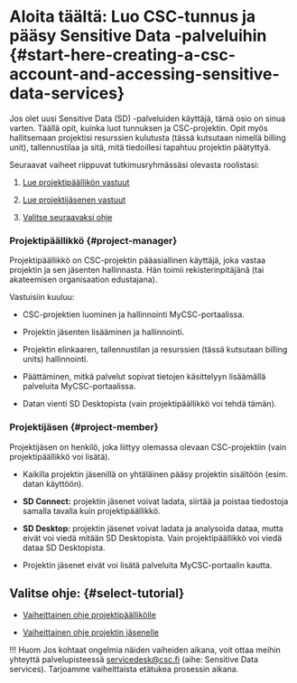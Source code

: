 # Aloita täältä: Luo CSC-tunnus ja pääsy Sensitive Data -palveluihin {#start-here-creating-a-csc-account-and-accessing-sensitive-data-services}

Jos olet uusi Sensitive Data (SD) -palveluiden käyttäjä, tämä osio on sinua varten. Täällä opit, kuinka luot tunnuksen ja CSC-projektin. Opit myös hallitsemaan projektisi resurssien kulutusta (tässä kutsutaan nimellä billing unit), tallennustilaa ja sitä, mitä tiedoillesi tapahtuu projektin päätyttyä.

Seuraavat vaiheet riippuvat tutkimusryhmässäsi olevasta roolistasi:

1. [Lue projektipäällikön vastuut](#project-manager)

2. [Lue projektijäsenen vastuut](#project-member)

3. [Valitse seuraavaksi ohje](#select-tutorial)


### Projektipäällikkö {#project-manager}

Projektipäällikkö on CSC-projektin pääasiallinen käyttäjä, joka vastaa projektin ja sen jäsenten hallinnasta. Hän toimii rekisterinpitäjänä (tai akateemisen organisaation edustajana).

Vastuisiin kuuluu:

* CSC-projektien luominen ja hallinnointi MyCSC-portaalissa.

* Projektin jäsenten lisääminen ja hallinnointi.

* Projektin elinkaaren, tallennustilan ja resurssien (tässä kutsutaan billing units) hallinnointi.

* Päättäminen, mitkä palvelut sopivat tietojen käsittelyyn lisäämällä palveluita MyCSC-portaalissa.

* Datan vienti SD Desktopista (vain projektipäällikkö voi tehdä tämän).


### Projektijäsen {#project-member}

Projektijäsen on henkilö, joka liittyy olemassa olevaan CSC-projektiin (vain projektipäällikkö voi lisätä).

* Kaikilla projektin jäsenillä on yhtäläinen pääsy projektin sisältöön (esim. datan käyttöön).

* **SD Connect:** projektin jäsenet voivat ladata, siirtää ja poistaa tiedostoja samalla tavalla kuin projektipäällikkö.

* **SD Desktop:** projektin jäsenet voivat ladata ja analysoida dataa, mutta eivät voi viedä mitään SD Desktopista. Vain projektipäällikkö voi viedä dataa SD Desktopista.

* Projektin jäsenet eivät voi lisätä palveluita MyCSC-portaalin kautta.



## Valitse ohje: {#select-tutorial}

* [Vaiheittainen ohje projektipäällikölle](./sd-use-case-new-user-project-manager.md)

* [Vaiheittainen ohje projektin jäsenelle](./sd-use-case-new-user-project-member.md)


!!! Huom
    Jos kohtaat ongelmia näiden vaiheiden aikana, voit ottaa meihin yhteyttä palvelupisteessä servicedesk@csc.fi (aihe: Sensitive Data services). Tarjoamme vaiheittaista etätukea prosessin aikana.